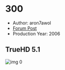 # 300

* Author: aron7awol
* [Forum Post](https://www.avsforum.com/threads/bass-eq-for-filtered-movies.2995212/post-56898814)
* Production Year: 2006

## TrueHD 5.1

![img 0](https://i.imgur.com/zITKL9b.jpg)


